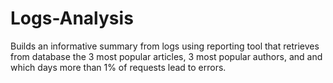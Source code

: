 # Logs-Analysis
Builds an informative summary from logs using reporting tool that retrieves from database the 3 most popular articles, 3 most popular authors, and and which days more than 1% of requests lead to errors.
